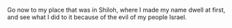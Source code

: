 Go now to my place that was in Shiloh, where I made my name dwell at first, and see what I did to it because of the evil of my people Israel.
